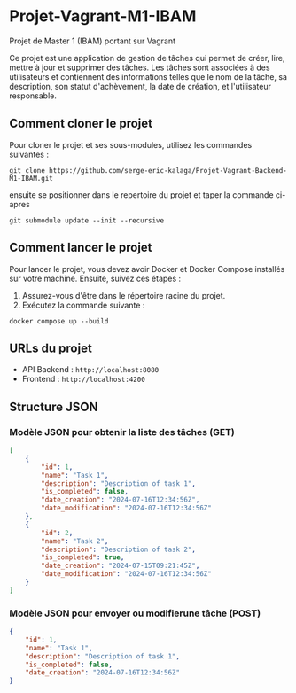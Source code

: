 # Projet-Vagrant-M1-IBAM

Projet de Master 1 (IBAM) portant sur Vagrant

Ce projet est une application de gestion de tâches qui permet de créer, lire, mettre à jour et supprimer des tâches. Les tâches sont associées à des utilisateurs et contiennent des informations telles que le nom de la tâche, sa description, son statut d'achèvement, la date de création, et l'utilisateur responsable.

## Comment cloner le projet

Pour cloner le projet et ses sous-modules, utilisez les commandes suivantes :

```
git clone https://github.com/serge-eric-kalaga/Projet-Vagrant-Backend-M1-IBAM.git
```
ensuite se positionner dans le repertoire du projet et taper la commande ci-apres
```
git submodule update --init --recursive
```

## Comment lancer le projet

Pour lancer le projet, vous devez avoir Docker et Docker Compose installés sur votre machine. Ensuite, suivez ces étapes :

1. Assurez-vous d'être dans le répertoire racine du projet.
2. Exécutez la commande suivante :

```
docker compose up --build
```

## URLs du projet

- API Backend : `http://localhost:8080`
- Frontend : `http://localhost:4200`

## Structure JSON

### Modèle JSON pour obtenir la liste des tâches (GET)

```json
[
    {
        "id": 1,
        "name": "Task 1",
        "description": "Description of task 1",
        "is_completed": false,
        "date_creation": "2024-07-16T12:34:56Z",
        "date_modification": "2024-07-16T12:34:56Z"
    },
    {
        "id": 2,
        "name": "Task 2",
        "description": "Description of task 2",
        "is_completed": true,
        "date_creation": "2024-07-15T09:21:45Z",
        "date_modification": "2024-07-16T12:34:56Z"
    }
]
```

### Modèle JSON pour envoyer ou modifierune tâche (POST)

```json
{
    "id": 1,
    "name": "Task 1",
    "description": "Description of task 1",
    "is_completed": false,
    "date_creation": "2024-07-16T12:34:56Z"
}
```